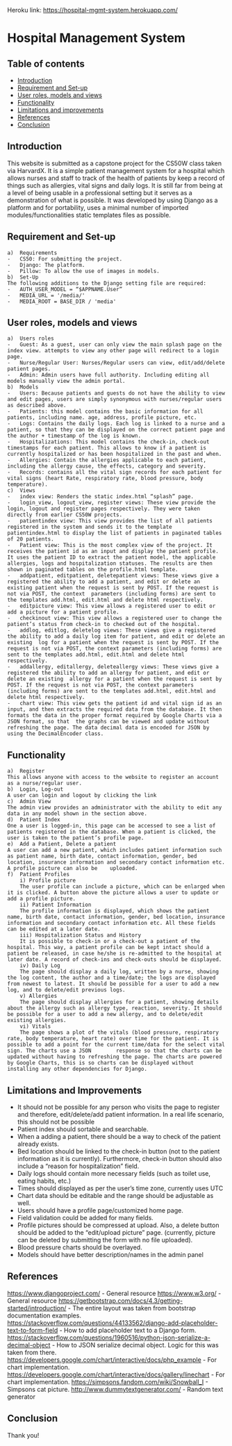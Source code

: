 Heroku link: https://hospital-mgmt-system.herokuapp.com/

# Hospital Management System #

## Table of contents ##
* [Introduction](#introduction)
* [Requirement and Set-up](#requirements_and_set_up)
* [User roles, models and views](#user_roles_models_and_views)
* [Functionality](#functionality)
* [Limitations and improvements](#limitations_and_improvements)
* [References](#references)
* [Conclusion](#conclusion)


## Introduction ##
This website is submitted as a capstone project for the CS50W class taken via HarvardX. It is a simple patient management system for a hospital which allows nurses and staff to track of the health of patients by keep a record of things such as allergies, vital signs and daily logs. It is still far from being at a level of being usable in a professional setting but it serves as a demonstration of what is possible.
It was developed by using Django as a platform and for portability, uses a minimal number of imported modules/functionalities static templates files as possible.

## Requirement and Set-up ##
	a)	Requirements
	-	CS50: For submitting the project.
	-	Django: The platform.
	-	Pillow: To allow the use of images in models.
	b)	Set-Up
	The following additions to the Django setting file are required:
	-	AUTH_USER_MODEL = “$APPNAME.User”
	-	MEDIA_URL = '/media/'
	-	MEDIA_ROOT = BASE_DIR / 'media'

## User roles, models and views ##
	a)	Users roles
	-	Guest: As a guest, user can only view the main splash page on the index view. attempts to view any other page will redirect to a login page.
	-	Nurse/Regular User: Nurses/Regular users can view, edit/add/delete patient pages.
	-	Admin: Admin users have full authority. Including editing all models manually view the admin portal.
	b)	Models
	-	Users: Because patients and guests do not have the ability to view and edit pages, users are simply synonymous with nurses/regular users as described above.
	-	Patients: this model contains the basic information for all patients, including name. age, address, profile picture, etc.
	-	Logs: Contains the daily logs. Each log is linked to a nurse and a patient, so that they can be displayed on the correct patient page and the author + timestamp of the log is known.
	-	Hospitalizations: This model contains the check-in, check-out timestamps for each patient. This allows to know if a patient is currently hospitalized or has been hospitalized in the past and when.
	-	Allergies: Contain the allergies applicable to each patient, including the allergy cause, the effects, category and severity.
	-	Records: contains all the vital sign records for each patient for vital signs (heart Rate, respiratory rate, blood pressure, body temperature).
	c)	Views
	-	index view: Renders the static index.html “splash” page.
	-	login_view, logout_view, register views: These view provide the login, logout and register pages respectively. They were taken directly from earlier CS50W projects.
	-	patientindex view: This view provides the list of all patients registered in the system and sends it to the template patientindex.html to display the list of patients in paginated tables of 20 patients.
	-	Patient view: This is the most complex view of the project. It receives the patient id as an input and display the patient profile. It uses the patient ID to extract the patient model, the applicable allergies, logs and hospitalization statuses. The results are then shown in paginated tables on the profile.html template.
	-	addpatient, editpatient, deletepatient views: These views give a registered the ability to add a patient, and edit or delete an existing patient when the request is sent by POST. If the request is not via POST, the context 	parameters (including forms) are sent to the templates add.html, edit.html and delete html respectively.
	-	editpicture view: This view allows a registered user to edit or add a picture for a patient profile.
	-	checkinout view: This view allows a registered user to change the patient’s status from check-in to checked out of the hospital.
	-	addlog, editlog, deletelog views: These views give a registered the ability to add a daily log item for patient, and edit or delete an existing  log for a patient when the request is sent by POST. If the request is not via POST, the context parameters (including forms) are sent to the templates add.html, edit.html and delete html respectively.
	-	addallergy, editallergy, deleteallergy views: These views give a registered the ability to add an allergy for patient, and edit or delete an existing  allergy for a patient when the request is sent by POST. If the request is not via POST, the context parameters (including forms) are sent to the templates add.html, edit.html and delete html respectively.
	-	chart view: This view gets the patient id and vital sign id as an input, and then extracts the required data from the database. It then formats the data in the proper format required by Google Charts via a JSON format, so that 	the graphs can be viewed and update without refreshing the page. The data decimal data is encoded for JSON by using the DecimalEncoder class.

## Functionality ##
	a)	Register
	This allows anyone with access to the website to register an account as a nurse/regular user.
	b)	Login, Log-out
	A user can login and logout by clicking the link
	c)	Admin View
	The admin view provides an administrator with the ability to edit any data in any model shown in the section above.
	d)	Patient Index
	One a user is logged-in, this page can be accessed to see a list of patients registered in the database. When a patient is clicked, the user is taken to the patient’s profile page.
	e)	Add a Patient, Delete a patient
	A user can add a new patient, which includes patient information such as patient name, birth date, contact information, gender, bed location, insurance information and secondary contact information etc. A profile picture can also be 	uploaded.
	f)	Patient Profiles
		i) Profile picture
		The user profile can include a picture, which can be enlarged when it is clicked. A button above the picture allows a user to update or add a profile picture.
		ii)	Patient Information
		The profile information is displayed, which shows the patient name, birth date, contact information, gender, bed location, insurance information and secondary contact information etc. All these fields can be edited at a later date.
		iii) Hospitalization Status and History
		It is possible to check-in or a check-out a patient of the hospital. This way, a patient profile can be kept intact should a patient be released, in case he/she is re-admitted to the hospital at later date. A record of check-ins and check-outs should be displayed.
		iv)	Daily Log
		The page should display a daily log, written by a nurse, showing the log content, the author and a time/date; the logs are displayed from newest to latest. It should be possible for a user to add a new log, and to delete/edit previous logs.
		v) Allergies
		The page should display allergies for a patient, showing details about the allergy such as allergy type, reaction, severity. It should be possible for a user to add a new allergy, and to delete/edit existing allergies.
		vi)	Vitals
		The page shows a plot of the vitals (blood pressure, respiratory rate, body temperature, heart rate) over time for the patient. It is possible to add a point for the current time/data for the select vital sign. The charts use a JSON 		response so that the charts can be updated without having to refreshing the page. The charts are powered by Google Charts, this is so charts can be displayed without installing any other dependencies for Django.

## Limitations and Improvements ##
-	It should not be possible for any person who visits the page to register and therefore, edit/delete/add patient information. In a real life scenario, this should not be possible
-	Patient index should sortable and searchable.
-	When a adding a patient, there should be a way to check of the patient already exists.
-	Bed location should be linked to the check-in button (not to the patient information as it is currently). Furthermore, check-in button should also include a “reason for hospitalization” field.
-	Daily logs should contain more necessary fields (such as toilet use, eating habits, etc.)
-	Times should displayed as per the user’s time zone, currently uses UTC
-	Chart data should be editable and the range should be adjustable as well.
-	Users should have a profile page/customized home page.
-	Field validation could be added for many fields.
-	Profile pictures should be compressed at upload. Also, a delete button should be added to the “edit/upload picture” page. (currently, picture can be deleted by submitting the form with no file uploaded).
-	Blood pressure charts should be overlayed.
-	Models should have better description/names in the admin panel

## References ##
https://www.djangoproject.com/  - General resource
https://www.w3.org/ - General resource
https://getbootstrap.com/docs/4.3/getting-started/introduction/  -  The entire layout was taken from bootstrap documentation examples.
https://stackoverflow.com/questions/44133562/django-add-placeholder-text-to-form-field - How to add placeholder text to a Django form.
https://stackoverflow.com/questions/1960516/python-json-serialize-a-decimal-object -	How to JSON serialize decimal object. Logic for this was taken from there.
https://developers.google.com/chart/interactive/docs/php_example - For chart implementation.
https://developers.google.com/chart/interactive/docs/gallery/linechart - For chart implementation.
https://simpsons.fandom.com/wiki/Snowball_I - Simpsons cat picture.
http://www.dummytextgenerator.com/ - Random text generator

## Conclusion ##
Thank you!
